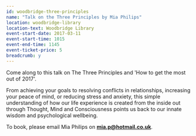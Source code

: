 ```yaml
---
id: woodbridge-three-principles
name: "Talk on the Three Principles by Mia Philips"
location: woodbridge-library
location-text: Woodbridge Library
event-start-date: 2017-03-11
event-start-time: 1015
event-end-time: 1145
event-ticket-price: 5
breadcrumb: y
---
```


Come along to this talk on The Three Principles and 'How to get the most out of 2017'.

From achieving your goals to resolving conflicts in relationships, increasing your peace of mind, or reducing stress and anxiety, this simple understanding of how our life experience is created from the inside out through Thought, Mind and Consciousness points us back to our innate wisdom and psychological wellbeing.

To book, please email Mia Philips on **mia.p@hotmail.co.uk**.
